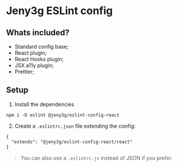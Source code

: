 # Jeny3g ESLint config

## Whats included?

- Standard config base;
- React plugin;
- React Hooks plugin;
- JSX a11y plugin;
- Prettier;

## Setup

1. Install the dependencies
```
npm i -D eslint @jeny3g/eslint-config-react
```

2. Create a `.eslintrc.json` file extending the config:
```
{
  "extends": "@jeny3g/eslint-config-react/react"
}
```

> You can also use a `.eslintrc.js` instead of JSON if you prefer.
